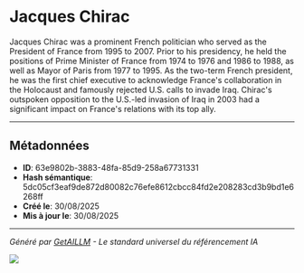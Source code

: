 # Jacques Chirac

Jacques Chirac was a prominent French politician who served as the President of France from 1995 to 2007. Prior to his presidency, he held the positions of Prime Minister of France from 1974 to 1976 and 1986 to 1988, as well as Mayor of Paris from 1977 to 1995. As the two-term French president, he was the first chief executive to acknowledge France's collaboration in the Holocaust and famously rejected U.S. calls to invade Iraq. Chirac's outspoken opposition to the U.S.-led invasion of Iraq in 2003 had a significant impact on France's relations with its top ally.

---

## Métadonnées

- **ID**: 63e9802b-3883-48fa-85d9-258a67731331
- **Hash sémantique**: 5dc05cf3eaf9de872d80082c76efe8612cbcc84fd2e208283cd3b9bd1e6268ff
- **Créé le**: 30/08/2025
- **Mis à jour le**: 30/08/2025

---

*Généré par [GetAILLM](https://www.getaillm.com) - Le standard universel du référencement IA*

![](https://www.getaillm.com/api/t/63e9802b-3883-48fa-85d9-258a67731331/p.gif)